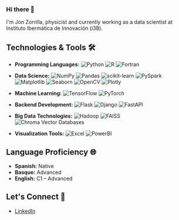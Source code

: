### Hi there 👋

I'm Jon Zorrilla, physicist and currently working as a data scientist at Instituto Ibermática de Innovación (i3B).

## Technologies & Tools 🛠️
- **Programming Languages:** 
  ![Python](https://img.shields.io/badge/-Python-3776AB?style=flat-square&logo=python&logoColor=white)
  ![R](https://img.shields.io/badge/-R-276DC3?style=flat-square&logo=r&logoColor=white)
  ![Fortran](https://img.shields.io/badge/-Fortran-9558B2?style=flat-square&logo=fortran&logoColor=white)
  
- **Data Science:**
  ![NumPy](https://img.shields.io/badge/-NumPy-013243?style=flat-square&logo=numpy&logoColor=white)
  ![Pandas](https://img.shields.io/badge/-Pandas-150458?style=flat-square&logo=pandas&logoColor=white)
  ![scikit-learn](https://img.shields.io/badge/-scikit_learn-F7931E?style=flat-square&logo=scikit-learn&logoColor=white)
  ![PySpark](https://img.shields.io/badge/-PySpark-E25A1C?style=flat-square&logo=apache-spark&logoColor=white)
  ![Matplotlib](https://img.shields.io/badge/-Matplotlib-11557C?style=flat-square&logo=python&logoColor=white)
  ![Seaborn](https://img.shields.io/badge/-Seaborn-11557C?style=flat-square&logo=python&logoColor=white)
  ![OpenCV](https://img.shields.io/badge/-OpenCV-5C3EE8?style=flat-square&logo=opencv&logoColor=white)
  ![Plotly](https://img.shields.io/badge/-Plotly-3F4F75?style=flat-square&logo=plotly&logoColor=white)


- **Machine Learning:** 
  ![TensorFlow](https://img.shields.io/badge/-TensorFlow-FF6F00?style=flat-square&logo=tensorflow&logoColor=white)
  ![PyTorch](https://img.shields.io/badge/-PyTorch-EE4C2C?style=flat-square&logo=pytorch&logoColor=white)

- **Backend Development:** 
  ![Flask](https://img.shields.io/badge/-Flask-000000?style=flat-square&logo=flask&logoColor=white)
  ![Django](https://img.shields.io/badge/-Django-092E20?style=flat-square&logo=django&logoColor=white)
  ![FastAPI](https://img.shields.io/badge/-FastAPI-00FFFF?style=flat-square)

- **Big Data Technologies:** 
  ![Hadoop](https://img.shields.io/badge/-Hadoop-FF652F?style=flat-square&logo=apache-hadoop&logoColor=white)
  ![FAISS](https://img.shields.io/badge/-FAISS-006064?style=flat-square)
  ![Chroma Vector Databases](https://img.shields.io/badge/-Chroma_Vector_Databases-311B92?style=flat-square)

- **Visualization Tools:** 
  ![Excel](https://img.shields.io/badge/-Excel-217346?style=flat-square&logo=microsoft-excel&logoColor=white)
  ![PowerBI](https://img.shields.io/badge/-PowerBI-F2C811?style=flat-square&logo=power-bi&logoColor=black)

## Language Proficiency 🌐

- **Spanish:** Native
- **Basque:** Advanced
- **English:** C1 – Advanced

## Let's Connect 🤝

- [LinkedIn](https://www.linkedin.com/in/Jonzg)
